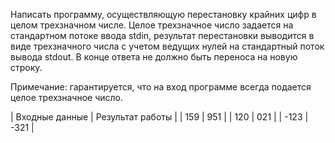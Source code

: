 Написать программу, осуществляющую перестановку крайних цифр в целом трехзначном числе. Целое трехзначное число задается на стандартном потоке ввода stdin, результат перестановки выводится в виде трехзначного числа с учетом ведущих нулей на стандартный поток вывода stdout. В конце ответа не должно быть переноса на новую строку.

Примечание: гарантируется, что на вход программе всегда подается целое трехзначное число.

| Входные данные | Результат работы |
| 159 | 951 |
| 120 | 021 |
| -123 | -321 |
